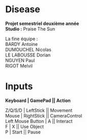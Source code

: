 # Disease
**Projet semestriel deuxième année** <br>
**Studio :** Praise The Sun

La fine équipe : <br>
BARDY Antoine <br>
DUMOUCHEL Nicolas <br>
LE LABOUSSE Dorian <br>
NGUYEN Paul <br>
RIGOT Melvil <br>


# **Inputs** <br>
**Keyboard | GamePad	|| Action**

Z/Q/S/D | LeftStick || Movement <br>
Mouse | RightStick || CameraControl <br>
Left Mouse Button | A || Interact <br>
F | X || Use Object <br>
P | Start || Pause <br>
